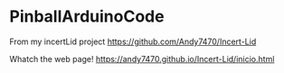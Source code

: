 # PinballArduinoCode
From my incertLid project
https://github.com/Andy7470/Incert-Lid

Whatch the web page! https://andy7470.github.io/Incert-Lid/inicio.html
